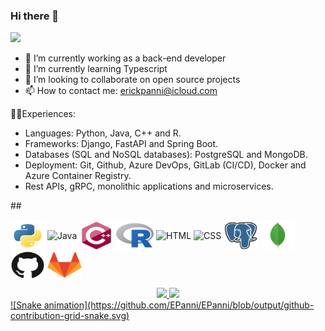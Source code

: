 ### Hi there 👋

<a href="https://www.linkedin.com/in/erickpanni" target="_blank"><img src="https://img.shields.io/badge/-LinkedIn-%230077B5?style=for-the-badge&logo=linkedin&logoColor=white" target="_blank"></a>


- 🔭 I’m currently working as a back-end developer
- 🌱 I’m currently learning Typescript
- 👯 I’m looking to collaborate on open source projects
- 📫 How to contact me: erickpanni@icloud.com

👨‍💻Experiences:
<ul>
  <li>Languages: Python, Java, C++ and R.</li>
  <li>Frameworks: Django, FastAPI and Spring Boot.</li>
  <li>Databases (SQL and NoSQL databases): PostgreSQL and MongoDB.</li>
  <li>Deployment: Git, Github, Azure DevOps, GitLab (CI/CD), Docker and Azure Container Registry.</li>
  <li>Rest APIs, gRPC, monolithic applications and microservices.</li>
</ul>
##
<p><img align="center" alt="Python" height="45" width="55" src="https://github.com/devicons/devicon/blob/master/icons/python/python-original.svg">
<img align="center" alt="Java" height="50" width="60" src="https://cdn.jsdelivr.net/gh/devicons/devicon/icons/java/java-original-wordmark.svg">
<img align="center" alt="C++" height="45" width="55" src="https://github.com/devicons/devicon/blob/master/icons/cplusplus/cplusplus-original.svg">
<img align="center" alt="R" height="50" width="60" src="https://github.com/devicons/devicon/blob/master/icons/r/r-original.svg">
<img align="center" alt="HTML" height="45" width="55" src="https://cdn.jsdelivr.net/gh/devicons/devicon/icons/html5/html5-plain-wordmark.svg">
<img align="center" alt="CSS" height="45" width="55" src="https://cdn.jsdelivr.net/gh/devicons/devicon/icons/css3/css3-plain-wordmark.svg">
<img align="center" alt="Postgree" height="45" width="55" src="https://github.com/devicons/devicon/blob/master/icons/postgresql/postgresql-original.svg">
<img align="center" alt="Mongo" height="45" width="55" src="https://github.com/devicons/devicon/blob/master/icons/mongodb/mongodb-original.svg">
<img align="center" alt="Github" height="45" width="55" src="https://github.com/devicons/devicon/blob/master/icons/github/github-original.svg">
<img align="center" alt="Gitlab" height="45" width="55" src="https://github.com/devicons/devicon/blob/master/icons/gitlab/gitlab-original.svg"></p>
<div align="center">
  <a href="https://github.com/EPanni">
  <img height="180em" src="https://github-readme-stats.vercel.app/api?username=EPanni&show_icons=true&theme=onedark&include_all_commits=true&count_private=true"/>
  <img height="180em" src="https://github-readme-stats.vercel.app/api/top-langs/?username=EPanni&layout=compact&langs_count=7&theme=onedark"/>
</div>
<div>
![Snake animation](https://github.com/EPanni/EPanni/blob/output/github-contribution-grid-snake.svg)
  </div>

